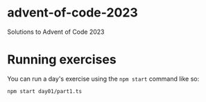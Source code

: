 # advent-of-code-2023
Solutions to Advent of Code 2023

# Running exercises
You can run a day's exercise using the `npm start` command like so:
```
npm start day01/part1.ts
```

